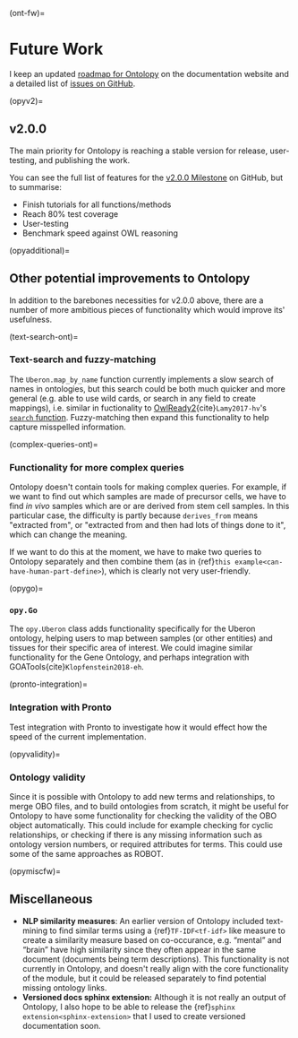 (ont-fw)=
# Future Work
I keep an updated [roadmap for Ontolopy](https://NatalieZelenka.github.io/ontolopy/contents/roadmap.html) on the documentation website and a detailed list of [issues on GitHub](https://github.com/NatalieZelenka/ontolopy/issues).

(opyv2)=
## v2.0.0
The main priority for Ontolopy is reaching a stable version for release, user-testing, and publishing the work.

You can see the full list of features for the [v2.0.0 Milestone](https://github.com/NatalieZelenka/ontolopy/milestone/1) on GitHub, but to summarise:
- Finish tutorials for all functions/methods
- Reach 80% test coverage
- User-testing
- Benchmark speed against OWL reasoning

<!--If this proved useful, then allowing R-users to use Ontolopy by creating a wrapper to R using [`reticulate`](https://rstudio.github.io/reticulate/).-->

(opyadditional)=
## Other potential improvements to Ontolopy

In addition to the barebones necessities for v2.0.0 above, there are a number of more ambitious pieces of functionality which would improve its' usefulness.

(text-search-ont)=
### Text-search and fuzzy-matching
The `Uberon.map_by_name` function currently implements a slow search of names in ontologies, but this search could be both much quicker and more general (e.g. able to use wild cards, or search in any field to create mappings), i.e. similar in fuctionality to [OwlReady2](https://pypi.org/project/Owlready2/){cite}`Lamy2017-hv`'s [`search` function](https://owlready2.readthedocs.io/en/v0.32/). 
Fuzzy-matching then expand this functionality to help capture misspelled information.

(complex-queries-ont)=
### Functionality for more complex queries
Ontolopy doesn't contain tools for making complex queries. 
For example, if we want to find out which samples are made of precursor cells, we have to find *in vivo* samples which are or are derived from stem cell samples.
In this particular case, the difficulty is partly because `derives_from` means "extracted from", or "extracted from and then had lots of things done to it", which can change the meaning.

If we want to do this at the moment, we have to make two queries to Ontolopy separately and then combine them (as in {ref}`this example<can-have-human-part-define>`), which is clearly not very user-friendly.

(opygo)=
### `opy.Go`
The `opy.Uberon` class adds functionality specifically for the Uberon ontology, helping users to map between samples (or other entities) and tissues for their specific area of interest.
We could imagine similar functionality for the Gene Ontology, and perhaps integration with GOATools{cite}`Klopfenstein2018-eh`.

(pronto-integration)=
### Integration with Pronto
Test integration with Pronto to investigate how it would effect how the speed of the current implementation.

(opyvalidity)=
### Ontology validity
[//]: # (TODO: Write/cite ROBOT)
Since it is possible with Ontolopy to add new terms and relationships, to merge OBO files, and to build ontologies from scratch, it might be useful for Ontolopy to have some functionality for checking the validity of the OBO object automatically.
This could include for example checking for cyclic relationships, or checking if there is any missing information such as ontology version numbers, or required attributes for terms. 
This could use some of the same approaches as ROBOT.

(opymiscfw)=
## Miscellaneous
- **NLP similarity measures**: An earlier version of Ontolopy included text-mining to find similar terms using a {ref}`TF-IDF<tf-idf>` like measure to create a similarity measure based on co-occurance, e.g. “mental” and “brain” have high similarity since they often appear in the same document (documents being term descriptions). This functionality is not currently in Ontolopy, and doesn't really align with the core functionality of the module, but it could be released separately to find potential missing ontology links.
- **Versioned docs sphinx extension:** Although it is not really an output of Ontolopy, I also hope to be able to release the {ref}`sphinx extension<sphinx-extension>` that I used to create versioned documentation soon.
